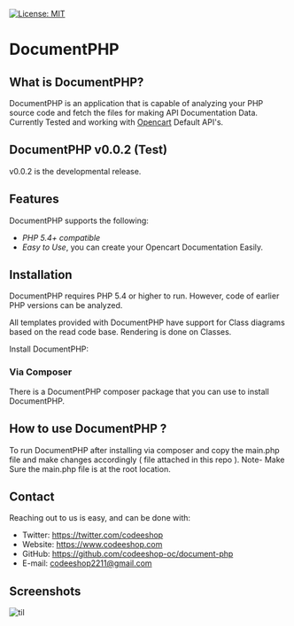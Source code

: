 [![License: MIT](https://img.shields.io/badge/License-MIT-green.svg)](https://opensource.org/licenses/MIT)

DocumentPHP
=============

What is DocumentPHP?
----------------------

DocumentPHP is an application that is capable of analyzing your PHP source code and fetch the files for making API Documentation Data.
Currently Tested and working with [Opencart](https://www.opencart.com/) Default API's.

DocumentPHP v0.0.2 (Test)
------------------------------------

v0.0.2 is the developmental release. 

Features
--------

DocumentPHP supports the following:

* *PHP 5.4+ compatible*
* *Easy to Use*, you can create your Opencart Documentation Easily.

Installation
------------

DocumentPHP requires PHP 5.4 or higher to run.
However, code of earlier PHP versions can be analyzed.

All templates provided with DocumentPHP have support for Class diagrams based on the read code base.
Rendering is done on Classes.

Install DocumentPHP:

### Via Composer

There is a DocumentPHP composer package that you can use to install DocumentPHP.

How to use DocumentPHP ?
-------------------------

To run DocumentPHP after installing via composer and copy the main.php file and make changes accordingly ( file attached in this repo ).
Note- Make Sure the main.php file is at the root location.

Contact
-------

Reaching out to us is easy, and can be done with:

* Twitter: https://twitter.com/codeeshop
* Website: https://www.codeeshop.com
* GitHub:  https://github.com/codeeshop-oc/document-php
* E-mail:  codeeshop2211@gmail.com

[Composer]: https://getcomposer.org/
[codeeshop mail]: mailto:codeeshop2211@gmail.com

Screenshots
-------------------------

![til](https://raw.githubusercontent.com/codeeshop-oc/document-php/main/screenshots/image1.png)

